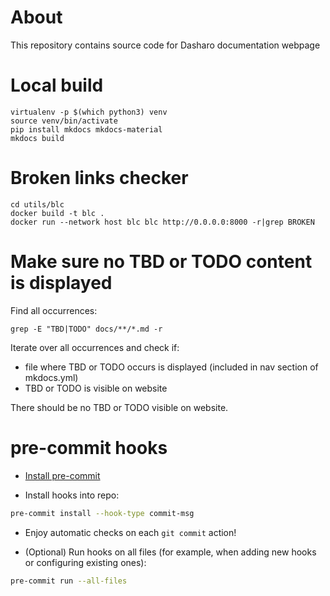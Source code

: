# About

This repository contains source code for Dasharo documentation webpage

# Local build

```shell
virtualenv -p $(which python3) venv
source venv/bin/activate
pip install mkdocs mkdocs-material
mkdocs build
```

# Broken links checker

```shell
cd utils/blc
docker build -t blc .
docker run --network host blc blc http://0.0.0.0:8000 -r|grep BROKEN
```

# Make sure no TBD or TODO content is displayed

Find all occurrences:

```shell
grep -E "TBD|TODO" docs/**/*.md -r
```

Iterate over all occurrences and check if:
- file where TBD or TODO occurs is displayed (included in nav section of
mkdocs.yml)
- TBD or TODO is visible on website

There should be no TBD or TODO visible on website.

# pre-commit hooks

- [Install pre-commit](https://pre-commit.com/index.html#install)

- Install hooks into repo:

```bash
pre-commit install --hook-type commit-msg
```

- Enjoy automatic checks on each `git commit` action!

- (Optional) Run hooks on all files (for example, when adding new hooks or
  configuring existing ones):

```bash
pre-commit run --all-files
```
